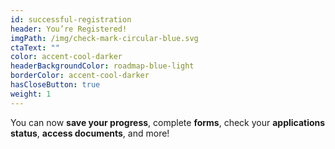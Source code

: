 ```yaml
---
id: successful-registration
header: You’re Registered!
imgPath: /img/check-mark-circular-blue.svg
ctaText: ""
color: accent-cool-darker
headerBackgroundColor: roadmap-blue-light
borderColor: accent-cool-darker
hasCloseButton: true
weight: 1
---
```


You can now **save your progress**, complete **forms**, check your **applications status**, **access documents**, and more!
